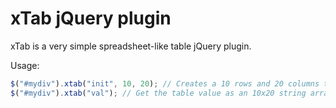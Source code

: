 xTab jQuery plugin
==================

xTab is a very simple spreadsheet-like table jQuery plugin.

Usage:

```javascript
$("#mydiv").xtab("init", 10, 20); // Creates a 10 rows and 20 columns table
$("#mydiv").xtab("val"); // Get the table value as an 10x20 string array
```
